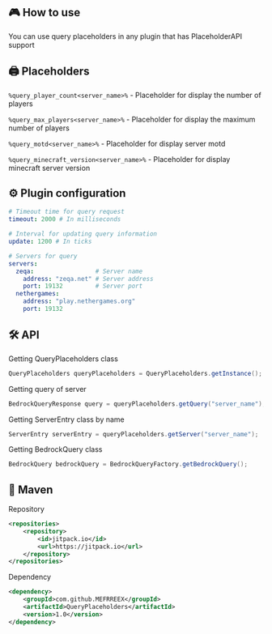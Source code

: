 ## 🎮 How to use
You can use query placeholders in any plugin that has PlaceholderAPI support

## 🖨️ Placeholders
`%query_player_count<server_name>%` - Placeholder for display the number of players

`%query_max_players<server_name>%` - Placeholder for display the maximum number of players

`%query_motd<server_name>%` - Placeholder for display server motd

`%query_minecraft_version<server_name>%` - Placeholder for display minecraft server version

## ⚙️ Plugin сonfiguration
```yml
# Timeout time for query request
timeout: 2000 # In milliseconds

# Interval for updating query information
update: 1200 # In ticks

# Servers for query
servers:
  zeqa:                 # Server name
    address: "zeqa.net" # Server address
    port: 19132         # Server port
  nethergames:
    address: "play.nethergames.org"
    port: 19132
```

## 🛠 API
Getting QueryPlaceholders class
```java
QueryPlaceholders queryPlaceholders = QueryPlaceholders.getInstance();
```
Getting query of server
```java
BedrockQueryResponse query = queryPlaceholders.getQuery("server_name");
```
Getting ServerEntry class by name
```java
ServerEntry serverEntry = queryPlaceholders.getServer("server_name");
```
Getting BedrockQuery class
```java
BedrockQuery bedrockQuery = BedrockQueryFactory.getBedrockQuery();
```

## 🔌 Maven
Repository
```xml
<repositories>
    <repository>
        <id>jitpack.io</id>
        <url>https://jitpack.io</url>
    </repository>
</repositories>
```
Dependency
```xml
<dependency>
    <groupId>com.github.MEFRREEX</groupId>
    <artifactId>QueryPlaceholders</artifactId>
    <version>1.0</version>
</dependency>
```
